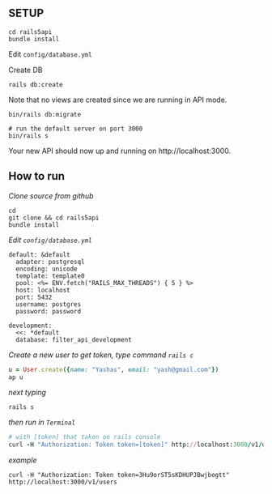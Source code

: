 ## SETUP

```
cd rails5api
bundle install
```

Edit ```config/database.yml```

Create DB
```
rails db:create
```

Note that no views are created since we are running in API mode.

```
bin/rails db:migrate

# run the default server on port 3000
bin/rails s
```
Your new API should now up and running on http://localhost:3000.

## How to run
*Clone source from github*
```
cd
git clone && cd rails5api
bundle install
```
*Edit `config/database.yml`*
```
default: &default
  adapter: postgresql
  encoding: unicode
  template: template0
  pool: <%= ENV.fetch("RAILS_MAX_THREADS") { 5 } %>
  host: localhost
  port: 5432
  username: postgres
  password: password

development:
  <<: *default
  database: filter_api_development
```
*Create a new user to get token, type command `rails c`*
```ruby
u = User.create({name: "Yashas", email: "yash@gmail.com"})
ap u
```
*next typing*
```
rails s
```
*then run in `Terminal`*
```ruby
# with [token] that taken on rails console
curl -H "Authorization: Token token=[token]" http://localhost:3000/v1/users
```
*example*
```
curl -H "Authorization: Token token=3Hu9orST5sKDHUPJBwjbogtt" http://localhost:3000/v1/users
```